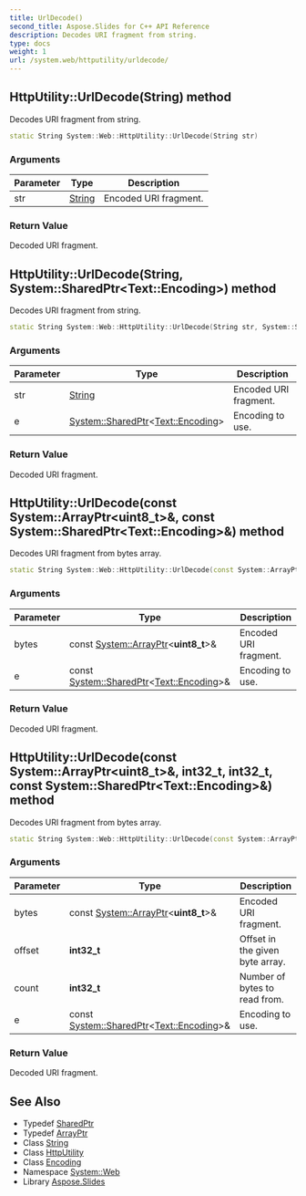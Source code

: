 ```yaml
---
title: UrlDecode()
second_title: Aspose.Slides for C++ API Reference
description: Decodes URI fragment from string.
type: docs
weight: 1
url: /system.web/httputility/urldecode/
---
```

## HttpUtility::UrlDecode(String) method


Decodes URI fragment from string.

```cpp
static String System::Web::HttpUtility::UrlDecode(String str)
```


### Arguments

| Parameter | Type | Description |
| --- | --- | --- |
| str | [String](../../../system/string/) | Encoded URI fragment. |

### Return Value

Decoded URI fragment.

## HttpUtility::UrlDecode(String, System::SharedPtr\<Text::Encoding\>) method


Decodes URI fragment from string.

```cpp
static String System::Web::HttpUtility::UrlDecode(String str, System::SharedPtr<Text::Encoding> e)
```


### Arguments

| Parameter | Type | Description |
| --- | --- | --- |
| str | [String](../../../system/string/) | Encoded URI fragment. |
| e | [System::SharedPtr](../../../system/sharedptr/)\<[Text::Encoding](../../../system.text/encoding/)\> | Encoding to use. |

### Return Value

Decoded URI fragment.

## HttpUtility::UrlDecode(const System::ArrayPtr\<uint8_t\>\&, const System::SharedPtr\<Text::Encoding\>\&) method


Decodes URI fragment from bytes array.

```cpp
static String System::Web::HttpUtility::UrlDecode(const System::ArrayPtr<uint8_t> &bytes, const System::SharedPtr<Text::Encoding> &e)
```


### Arguments

| Parameter | Type | Description |
| --- | --- | --- |
| bytes | const [System::ArrayPtr](../../../system/arrayptr/)\<**uint8_t**\>\& | Encoded URI fragment. |
| e | const [System::SharedPtr](../../../system/sharedptr/)\<[Text::Encoding](../../../system.text/encoding/)\>\& | Encoding to use. |

### Return Value

Decoded URI fragment.

## HttpUtility::UrlDecode(const System::ArrayPtr\<uint8_t\>\&, int32_t, int32_t, const System::SharedPtr\<Text::Encoding\>\&) method


Decodes URI fragment from bytes array.

```cpp
static String System::Web::HttpUtility::UrlDecode(const System::ArrayPtr<uint8_t> &bytes, int32_t offset, int32_t count, const System::SharedPtr<Text::Encoding> &e)
```


### Arguments

| Parameter | Type | Description |
| --- | --- | --- |
| bytes | const [System::ArrayPtr](../../../system/arrayptr/)\<**uint8_t**\>\& | Encoded URI fragment. |
| offset | **int32_t** | Offset in the given byte array. |
| count | **int32_t** | Number of bytes to read from. |
| e | const [System::SharedPtr](../../../system/sharedptr/)\<[Text::Encoding](../../../system.text/encoding/)\>\& | Encoding to use. |

### Return Value

Decoded URI fragment.

## See Also

* Typedef [SharedPtr](../../../system/sharedptr/)
* Typedef [ArrayPtr](../../../system/arrayptr/)
* Class [String](../../../system/string/)
* Class [HttpUtility](../)
* Class [Encoding](../../../system.text/encoding/)
* Namespace [System::Web](../../)
* Library [Aspose.Slides](../../../)